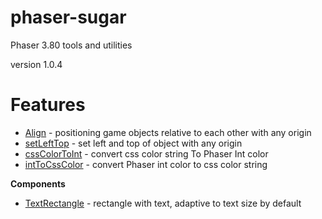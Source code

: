 # phaser-sugar
Phaser 3.80 tools and utilities

version 1.0.4

# Features

- [Align](docs/pages/align.md) - positioning game objects relative to each other with any origin
- [setLeftTop](docs/pages/align.md) - set left and top of object with any origin
- [cssColorToInt](src/color/cssColorToInt.ts) - convert css color string To Phaser Int color
- [intToCssColor](src/color/intToCssColor.ts) - convert Phaser int color to css color string 

**Components**
- [TextRectangle](src/components/TextRectangle/TextRectangle.ts) - rectangle with text, adaptive to text size by default 
